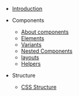 * [Introduction](README.md)

* Components
  * [About components](components.md)
  * [Elements](elements.md)
  * [Variants](variants.md)
  * [Nested Components](nested-components.md)
  * [layouts](layouts.md)
  * [Helpers](Helpers.md)

* Structure
  * [CSS Structure](css-structure.md)
